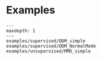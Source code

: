 # Examples

```{toctree}
---
maxdepth: 1
---
examples/supervised/DDM_simple
examples/supervised/DDM_NormalMode
examples/unsupervised/MMD_simple
```